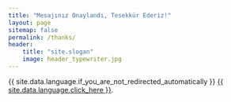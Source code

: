 ```yaml
---
title: "Mesajınız Onaylandı, Tesekkür Ederiz!"
layout: page
sitemap: false
permalink: /thanks/
header:
    title: "site.slogan"
    image: header_typewriter.jpg
---
```


{{ site.data.language.if_you_are_not_redirected_automatically }} <a href="{{ page.redirect_to }}">{{ site.data.language.click_here }}</a>.
<script>
    setTimeout(function(){
        location='{{ site.url }}'
    },3000);
</script>